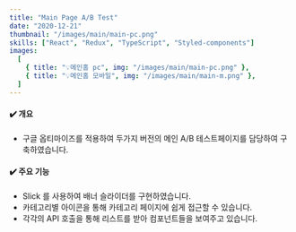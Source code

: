 ```yaml
---
title: "Main Page A/B Test"
date: "2020-12-21"
thumbnail: "/images/main/main-pc.png"
skills: ["React", "Redux", "TypeScript", "Styled-components"]
images:
  [
    { title: "💡메인홈 pc", img: "/images/main/main-pc.png" },
    { title: "💡메인홈 모바일", img: "/images/main/main-m.png" },
  ]
---
```


#### **✔️ 개요**

- 구글 옵티마이즈를 적용하여 두가지 버전의 메인 A/B 테스트페이지를 담당하여 구축하였습니다.

#### **✔️ 주요 기능**

- Slick 를 사용하여 배너 슬라이더를 구현하였습니다.
- 카테고리별 아이콘을 통해 카테고리 페이지에 쉽게 접근할 수 있습니다.
- 각각의 API 호출을 통해 리스트를 받아 컴포넌트들을 보여주고 있습니다.
